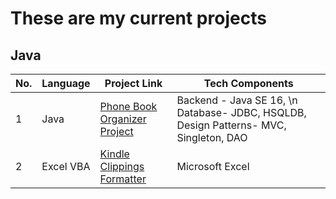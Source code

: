 # These are my current projects

## **Java**  
|No.|Language|Project Link|Tech Components|
|---|---|---|---|
|1|Java|[Phone Book Organizer Project](https://github.com/mariojoshua/PhoneBookApp)|Backend - Java SE 16, \n Database- JDBC, HSQLDB, Design Patterns- MVC, Singleton, DAO|
|2|Excel VBA|[Kindle Clippings Formatter](https://github.com/mariojoshua/KindleClippingsFormatter)|Microsoft Excel|
